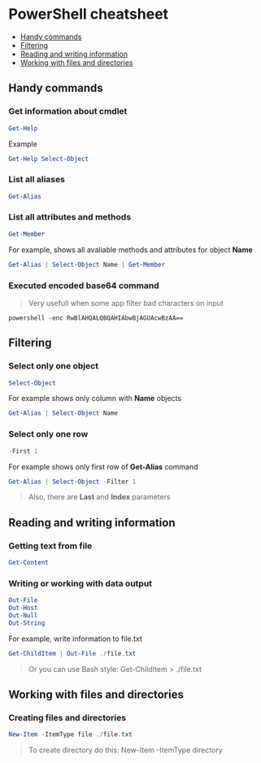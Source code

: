 # PowerShell cheatsheet
 
 * [Handy commands](#handy-commands)
 * [Filtering](#filtering)
 * [Reading and writing information](#reading-and-writing-information)
 * [Working with files and directories](#working-with-files-and-directories)

## Handy commands  

### Get information about cmdlet
```powershell
Get-Help
```

Example
```powershell
Get-Help Select-Object
```

### List all aliases
```powershell
Get-Alias
```

### List all attributes and methods
```powershell
Get-Member
```

For example, shows all avaliable methods and attributes for object **Name**
```powershell
Get-Alias | Select-Object Name | Get-Member
```

### Executed encoded base64 command
> Very usefull when some app filter bad characters on input
```powerhsell
powershell -enc RwBlAHQALQBQAHIAbwBjAGUAcwBzAA==
```

## Filtering

### Select only one object

```powershell
Select-Object
```

For example shows only column with **Name** objects

```powershell
Get-Alias | Select-Object Name
```

### Select only one row

```powershell
-First 1
```

For example shows only first row of **Get-Alias** command

```powershell
Get-Alias | Select-Object -Filter 1
```
> Also, there are **Last** and **Index** parameters 

## Reading and writing information

### Getting text from file

```powershell
Get-Content
```

### Writing or working with data output

```powershell
Out-File
Out-Host
Out-Null
Out-String
```

For example, write information to file.txt
```powershell
Get-ChildItem | Out-File ./file.txt
```
> Or you can use Bash style: Get-ChildItem > ./file.txt

## Working with files and directories

### Creating files and directories

```powershell
New-Item -ItemType file ./file.txt
```
> To create directory do this: New-Item -ItemType directory
